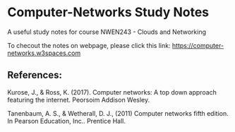 # Computer-Networks Study Notes
A useful study notes for course NWEN243 - Clouds and Networking

To checout the notes on webpage, please click this link:
https://computer-networks.w3spaces.com


## References:

Kurose, J., & Ross, K. (2017). Computer networks: A top down approach featuring
the internet. Peorsoim Addison Wesley.

Tanenbaum, A. S., & Wetherall, D. J., (2011) Computer networks fifth edition. In
Pearson Education, Inc.. Prentice Hall.
